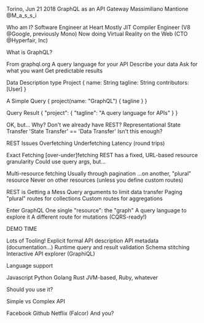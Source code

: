 

Torino, Jun 21 2018
GraphQL as an API Gateway
Massimiliano Mantione
@M_a_s_s_i


Who am I?
Software Engineer at Heart
Mostly JIT Compiler Engineer
(V8 @Google, previously Mono)
Now doing Virtual Reality on the Web
(CTO @Hyperfair, Inc)

What is GraphQL?

From graphql.org
A query language for your API
Describe your data
Ask for what you want
Get predictable results


Data Description
type Project {
  name: String
  tagline: String
  contributors: [User]
}

A Simple Query
{
  project(name: "GraphQL") {
    tagline
  }
}

Query Result
{
  "project": {
    "tagline": "A query language for APIs"
  }
}

OK, but... Why?
Don't we already have REST?
Representational State Transfer
'State Transfer' == 'Data Transfer'
Isn't this enough?

REST Issues
Overfetching
Underfetching
Latency
(round trips)

Exact Fetching
[over-under]fetching
REST has a fixed, URL-based resource granularity
Could use query args, but...

Multi-resource fetching
Usually through pagination
...on another, "plural" resource
Never on other resources
(unless you define custom routes)

REST is Getting a Mess
Query arguments to limit data transfer
Paging "plural" routes for collections
Custom routes for aggregations

Enter GraphQL
One single "resource": the "graph"
A query language to explore it
A different route for mutations
(CQRS-ready!)

DEMO TIME

Lots of Tooling!
Explicit formal API description
API metadata (documentation...)
Runtime query and result validation
Schema stitching
Interactive API explorer (GraphiQL)

Language support

Javascript
Python
Golang
Rust
JVM-based, Ruby, whatever


Should you use it?

Simple vs Complex API

Facebook
Github
Netflix (Falcor)
And you?
